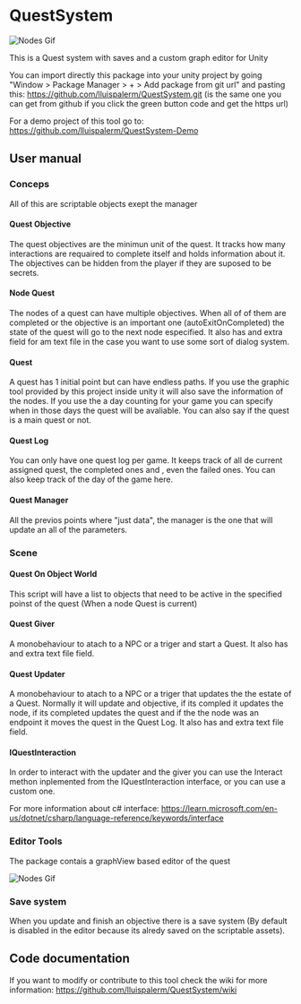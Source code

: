 # QuestSystem
![Nodes Gif](https://drive.google.com/uc?id=17b7JXwI9zuZHWpgKX8w82NiScTlwHo14)

This is a Quest system with saves and a custom graph editor for Unity

You can import directly this package into your unity project by going "Window > Package Manager > + > Add package from git url" and pasting this: https://github.com/lluispalerm/QuestSystem.git (is the same one you can get from github if you click the green button code and get the https url)

For a demo project of this tool go to: https://github.com/lluispalerm/QuestSystem-Demo

## User manual

### Conceps
All of this are scriptable objects exept the manager

#### Quest Objective
The quest objectives are the minimun unit of the quest. It tracks how many interactions are requaired to complete itself and holds information about it. The objectives can be hidden from the player if they are suposed to be secrets.
#### Node Quest
The nodes of a quest can have multiple objectives. When all of of them are completed or the objective is an important one (autoExitOnCompleted) the state of the quest will go to the next node especified. It also has and extra field for am text file in the case you want to use some sort of dialog system.
#### Quest
A quest has 1 initial point but can have endless paths. If you use the graphic tool provided by this project inside unity it will also save the information of the nodes. If you use the a day counting for your game you can specify when in those days the quest will be avaliable. You can also say if the quest is a main quest or not.
#### Quest Log 
You can only have one quest log per game. It keeps track of all de current assigned quest, the completed ones and , even the failed ones. You can also keep track of the day of the game here. 
#### Quest Manager 
All the previos points where "just data", the manager is the one that will update an all of the parameters.

### Scene
#### Quest On Object World
This script will have a list to objects that need to be active in the specified poinst of the quest (When a node Quest is current)
#### Quest Giver
A monobehaviour to atach to a NPC or a triger and start a Quest. It also has and extra text file field.

#### Quest Updater
A monobehaviour to atach to a NPC or a triger that updates the the estate of a Quest. Normally it will update and objective, if its compled it updates the node, if its completed updates the quest and if the the node was an endpoint it moves the quest in the Quest Log. It also has and extra text file field.

#### IQuestInteraction
In order to interact with the updater and the giver you can use the Interact methon inplemented from the IQuestInteraction interface, or you can use a custom one.

For more information about c# interface: https://learn.microsoft.com/en-us/dotnet/csharp/language-reference/keywords/interface 

### Editor Tools
The package contais a graphView based editor of the quest 

![Nodes Gif](https://drive.google.com/uc?id=1AoBwwKTHv78Xo2W4mFTfjtrojzdT3dLq)

### Save system
When you update and finish an objective there is a save system (By default is disabled in the editor because its alredy saved on the scriptable assets).

## Code documentation
If you want to modify or contribute to this tool check the wiki for more information: https://github.com/lluispalerm/QuestSystem/wiki
